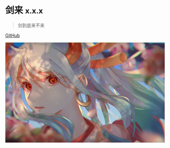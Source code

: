 
# 剑来 <small>x.x.x</small>

> 剑到底来不来

[GitHub](https://github.com/Sentinel-22/concurrent)

![](_media/bg.jpg)


